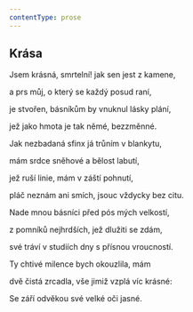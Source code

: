 ```yaml
---
contentType: prose
---
```


## Krása

Jsem krásná, smrtelní! jak sen jest z kamene,

a prs můj, o který se každý posud raní,

je stvořen, básníkům by vnuknul lásky plání,

jež jako hmota je tak němé, bezzměnné.

Jak nezbadaná sfinx já trůním v blankytu,

mám srdce sněhové a bělost labutí,

jež ruší linie, mám v záští pohnutí,

pláč neznám ani smích, jsouc vždycky bez citu.

Nade mnou básníci před pós mých velkostí,

z pomníků nejhrdších, jež dlužiti se zdám,

své tráví v studiích dny s přísnou vroucností.

Ty chtivé milence bych okouzlila, mám

dvě čistá zrcadla, vše jimiž vzplá víc krásné:

Se září odvěkou své velké oči jasné.
